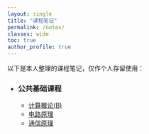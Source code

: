 ```yaml
---
layout: single
title: "课程笔记"
permalink: /notes/
classes: wide
toc: true
author_profile: true
---
```


以下是本人整理的课程笔记，仅作个人存留使用：

- ### 公共基础课程
  - [计算概论(B)](/notes/python/)
  - [电路原理](/notes/electronics/)
  - [通信原理](/notes/communication/)
